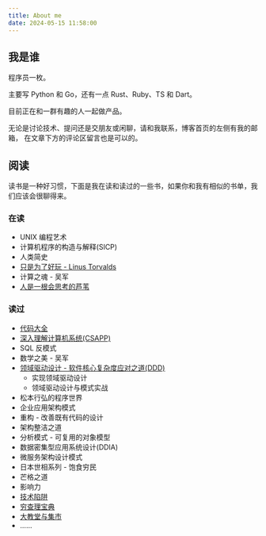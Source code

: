 ```yaml
---
title: About me
date: 2024-05-15 11:58:00
---
```


## 我是谁

程序员一枚。

主要写 Python 和 Go，还有一点 Rust、Ruby、TS 和 Dart。

目前正在和一群有趣的人一起做产品。

无论是讨论技术、提问还是交朋友或闲聊，请和我联系，博客首页的左侧有我的邮箱，
在文章下方的评论区留言也是可以的。

## 阅读

读书是一种好习惯，下面是我在读和读过的一些书，如果你和我有相似的书单，我们应该会很聊得来。

### 在读

* UNIX 编程艺术
* 计算机程序的构造与解释(SICP)
* 人类简史
* [只是为了好玩 - Linus Torvalds](https://neodb.social/book/6BqstAJ8u008ml1OSWkhHG)
* 计算之魂 - 吴军
* [人是一根会思考的芦苇](https://neodb.social/book/3YxP2UsuuD170aR9SUYdW1)

### 读过

* [代码大全](https://neodb.social/book/3eyZJynpcfJvPod8FIQru4)
* [深入理解计算机系统(CSAPP)](https://neodb.social/book/0cSLIGsDMXWHrRkjgB8V7l)
* SQL 反模式
* 数学之美 - 吴军
* [领域驱动设计 - 软件核心复杂度应对之道(DDD)](https://neodb.social/book/05JT0lg5vhauhVKgjx8miU)
  * 实现领域驱动设计
  * 领域驱动设计与模式实战
* 松本行弘的程序世界
* 企业应用架构模式
* 重构 - 改善既有代码的设计
* 架构整洁之道
* 分析模式 - 可复用的对象模型
* 数据密集型应用系统设计(DDIA)
* 微服务架构设计模式
* 日本世相系列 - 饱食穷民
* 芒格之道
* 影响力
* [技术陷阱](https://neodb.social/book/0GpiWYwR0CIL3tR3bC525q)
* [穷查理宝典](https://neodb.social/book/08vh6ckM0Ob4V8Ml6sfwZI)
* [大教堂与集市](https://neodb.social/book/5kfSd75z4VHvMiIVNgfhe5)
* ......
